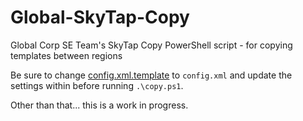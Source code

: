 # Global-SkyTap-Copy
Global Corp SE Team's SkyTap Copy PowerShell script - for copying templates between regions

Be sure to change [config.xml.template](config.xml.template) to `config.xml` and update the settings within before running `.\copy.ps1`.

Other than that... this is a work in progress.
